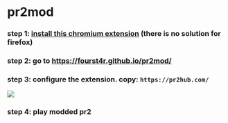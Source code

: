 # pr2mod
### step 1: [install this chromium extension](https://chrome.google.com/webstore/detail/modheader/idgpnmonknjnojddfkpgkljpfnnfcklj?hl=en) (there is no solution for firefox)
### step 2: go to https://fourst4r.github.io/pr2mod/
### step 3: configure the extension. copy: `https://pr2hub.com/`
![](https://i.imgur.com/okypwgk.png)
### step 4: play modded pr2
